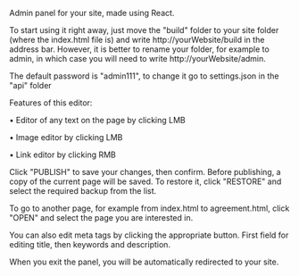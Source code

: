 Admin panel for your site, made using React.

To start using it right away, just move the "build" folder to your site folder (where the index.html file is) and write http://yourWebsite/build in the address bar. However, it is better to rename your folder, for example to admin, in which case you will need to write http://yourWebsite/admin.

The default password is "admin111", to change it go to settings.json in the "api" folder

Features of this editor:

• Editor of any text on the page by clicking LMB

• Image editor by clicking LMB

• Link editor by clicking RMB

Click "PUBLISH" to save your changes, then confirm. Before publishing, a copy of the current page will be saved. To restore it, click "RESTORE" and select the required backup from the list.

To go to another page, for example from index.html to agreement.html, click "OPEN" and select the page you are interested in.

You can also edit meta tags by clicking the appropriate button. First field for editing title, then keywords and description.

When you exit the panel, you will be automatically redirected to your site.